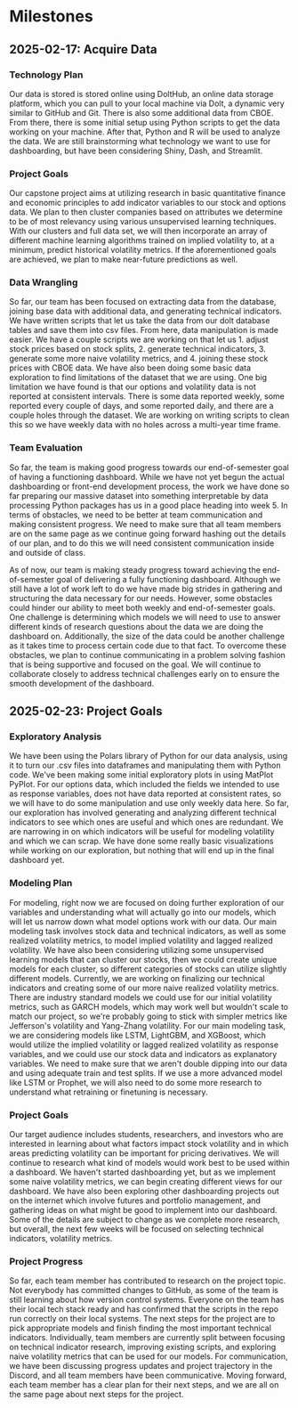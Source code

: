 # Milestones

## 2025-02-17: Acquire Data 

### Technology Plan

Our data is stored is stored online using DoltHub, an online data storage platform, which you can pull to your local machine via Dolt, a dynamic very similar to GitHub and Git. There is also some additional data from CBOE. From there, there is some initial setup using Python scripts to get the data working on your machine. After that, Python and R will be used to analyze the data. We are still brainstorming what technology we want to use for dashboarding, but have been considering Shiny, Dash, and Streamlit.

### Project Goals

Our capstone project aims at utilizing research in basic quantitative finance and economic principles to add indicator variables to our stock and options data. We plan to then cluster companies based on attributes we determine to be of most relevancy using various unsupervised learning techniques. With our clusters and full data set, we will then incorporate an array of different machine learning algorithms trained on implied volatility to, at a minimum, predict historical volatility metrics. If the aforementioned goals are achieved, we plan to make near-future predictions as well.

### Data Wrangling

So far, our team has been focused on extracting data from the database, joining base data with additional data, and generating technical indicators. We have written scripts that let us take the data from our dolt database tables and save them into csv files. From here, data manipulation is made easier. We have a couple scripts we are working on that let us 1. adjust stock prices based on stock splits, 2. generate technical indicators, 3. generate some more naive volatility metrics, and 4. joining these stock prices with CBOE data. We have also been doing some basic data exploration to find limitations of the dataset that we are using. One big limitation we have found is that our options and volatility data is not reported at consistent intervals. There is some data reported weekly, some reported every couple of days, and some reported daily, and there are a couple holes through the dataset. We are working on writing scripts to clean this so we have weekly data with no holes across a multi-year time frame.

### Team Evaluation

So far, the team is making good progress towards our end-of-semester goal of having a functioning dashboard. While we have not yet begun the actual dashboarding or front-end development process, the work we have done so far preparing our massive dataset into something interpretable by data processing Python packages has us in a good place heading into week 5. In terms of obstacles, we need to be better at team communication and making consistent progress. We need to make sure that all team members are on the same page as we continue going forward hashing out the details of our plan, and to do this we will need consistent communication inside and outside of class.

As of now, our team is making steady progress toward achieving the end-of-semester goal of delivering a fully functioning dashboard. Although we still have a lot of work left to do we have made big strides in gathering and structuring the data necessary for our needs. However, some obstacles could hinder our ability to meet both weekly and end-of-semester goals. One challenge is determining which models we will need to use to answer different kinds of research questions about the data we are doing the dashboard on. Additionally, the size of the data could be another challenge as it takes time to process certain code due to that fact. To overcome these obstacles, we plan to continue communicating in a problem solving fashion that is being supportive and focused on the goal. We will continue to collaborate closely to address technical challenges early on to ensure the smooth development of the dashboard.

## 2025-02-23: Project Goals

### Exploratory Analysis

We have been using the Polars library of Python for our data analysis, using it to turn our .csv files into dataframes and manipulating them with Python code. We've been making some initial exploratory plots in using MatPlot PyPlot. For our options data, which included the fields we intended to use as response variables, does not have data reported at consistent rates, so we will have to do some manipulation and use only weekly data here. So far, our exploration has involved generating and analyzing different technical indicators to see which ones are useful and which ones are redundant. We are narrowing in on which indicators will be useful for modeling volatility and which we can scrap. We have done some really basic visualizations while working on our exploration, but nothing that will end up in the final dashboard yet.

### Modeling Plan

For modeling, right now we are focused on doing further exploration of our variables and understanding what will actually go into our models, which will let us narrow down what model options work with our data. Our main modeling task involves stock data and technical indicators, as well as some realized volatility metrics, to model implied volatility and lagged realized volatility. We have also been considering utilizing some unsupervised learning models that can cluster our stocks, then we could create unique models for each cluster, so different categories of stocks can utilize slightly different models. Currently, we are working on finalizing our technical indicators and creating some of our more naive realized volatility metrics. There are industry standard models we could use for our initial volatility metrics, such as GARCH models, which may work well but wouldn't scale to match our project, so we're probably going to stick with simpler metrics like Jefferson's volatility and Yang-Zhang volatility. For our main modeling task, we are considering models like LSTM, LightGBM, and XGBoost, which would utilize the implied volatility or lagged realized volatility as response variables, and we could use our stock data and indicators as explanatory variables. We need to make sure that we aren't double dipping into our data and using adequate train and test splits. If we use a more advanced model like LSTM or Prophet, we will also need to do some more research to understand what retraining or finetuning is necessary.

### Project Goals

Our target audience includes students, researchers, and investors who are interested in learning about what factors impact stock volatility and in which areas predicting volatility can be important for pricing derivatives. We will continue to research what kind of models would work best to be used within a dashboard. We haven't started dashboarding yet, but as we implement some naive volatility metrics, we can begin creating different views for our dashboard. We have also been exploring other dashboarding projects out on the internet which involve futures and portfolio management, and gathering ideas on what might be good to implement into our dashboard. Some of the details are subject to change as we complete more research, but overall, the next few weeks will be focused on selecting technical indicators, volatility metrics.

### Project Progress

So far, each team member has contributed to research on the project topic. Not everybody has committed changes to GitHub, as some of the team is still learning about how version control systems. Everyone on the team has their local tech stack ready and has confirmed that the scripts in the repo run correctly on their local systems. The next steps for the project are to pick appropriate models and finish finding the most important technical indicators. Individually, team members are currently split between focusing on technical indicator research, improving existing scripts, and exploring naive volatility metrics that can be used for our models. For communication, we have been discussing progress updates and project trajectory in the Discord, and all team members have been communicative. Moving forward, each team member has a clear plan for their next steps, and we are all on the same page about next steps for the project.

